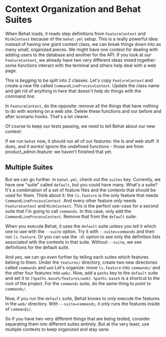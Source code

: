 # Context Organization and Behat Suites

When Behat loads, it reads step definitions from `FeatureContext` and `MinkContext`
because of the `behat.yml` setup. This is a really powerful idea: instead of having one
giant context class, we can break things down into as many small, organized pieces.
We might have one context for dealing with adding users to the database and another
for the API. If you look at *our* `FeatureContext`, we already have two very different
ideas mixed together: some functions interact with the terminal and others help deal
with a web page.

This is *begging* to be split into 2 classes. Let's copy `FeatureContext` and create
a new file called `CommandLineProcessContext`. Update the class name and get rid of anything
in here that doesn't help do things with the command line.

In `FeatureContext`, do the opposite: remove all the things that have nothing to
do with working on a web site. Delete these functions and our before and after
scenario hooks. That's a lot clearer.

Of course to keep our tests passing, we need to tell Behat about our new context:

If we run `behat` now, it should run all of our features: the ls *and* web stuff.
It does, and it works! Ignore the undefined functions - those are from product_admin.feature:
we haven't finished that yet.

## Multiple Suites

But we can go further. in `behat.yml`, check out the `suites` key. Currently, we
have one "suite" called `default`, but you could have many. What's a suite? It's
a combination of a set of feature files and the contexts that should be used for
them. Think about it: the `ls.feature` is the only feature that needs
`CommandLineProcessContext`. And every other feature *only* needs `FeatureContext`
and `MinkContext`. This is the perfect use-case for a second suite that
I'm going to call `commands`. In this case, only add the `CommandLineProcessContext`.
Remove that from the `default` suite.

When you execute Behat, it uses the `default` suite unless you tell it which one
to use with the `--suite` option. Try it with `--suite=commands` and then run `ls.feature`.
Or you can use the `-dl` option to see only the definition lists associated with
the contexts in that suite. Without `--suite`, we see definitions for the default suite.

And yes, we can go *even* further by telling each suites which features belong to them.
Under the `features/` directory, create two new directories called `commands` and `web`
Let's organize: move `ls.feature` into `commands/` and the other four features into `web/`.
Now, add a `paths` key to the `default` suite and set it to `[%paths.base%/features/web]`.
`%paths.base%` is a shortcut to the root of the project. For the `commands` suite, do the same
thing to point to `commands/`.

Now, if you run the `default` suite, Behat knows to only execute the features in the
`web/` directory. With `--suite=commands`, it *only* runs the features inside of `commands/`.

So if you have two very different things that are being tested, consider separating
them into different suites entirely. But at the very least, use multiple contexts to
keep organized and stay sane.
